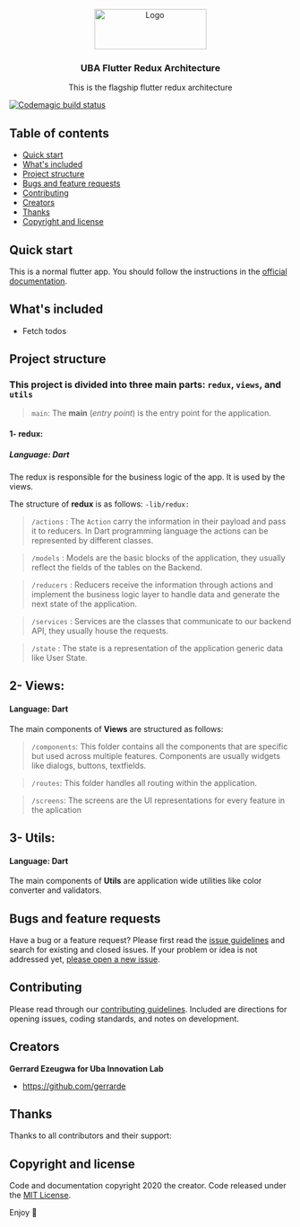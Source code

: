 <p align="center">
  <a href="https://flutter.io/">
    <img src="https://flutter.dev/assets/flutter-lockup-c13da9c9303e26b8d5fc208d2a1fa20c1ef47eb021ecadf27046dea04c0cebf6.png" alt="Logo" width=200 height=72>
  </a>

  <h3 align="center">UBA Flutter Redux Architecture</h3>

  <p align="center">
    This is the flagship flutter redux architecture
  </p>
</p>

[![Codemagic build status](https://api.codemagic.io/apps/5eb2dacdbfb8fa2fe2dcc5c5/5eb2dacdbfb8fa2fe2dcc5c4/status_badge.svg)](https://codemagic.io/apps/5eb2dacdbfb8fa2fe2dcc5c5/5eb2dacdbfb8fa2fe2dcc5c4/latest_build)

## Table of contents

- [Quick start](#quick-start)
- [What's included](#whats-included)
- [Project structure](#project-structure)
- [Bugs and feature requests](#bugs-and-feature-requests)
- [Contributing](#contributing)
- [Creators](#creators)
- [Thanks](#thanks)
- [Copyright and license](#copyright-and-license)

## Quick start

This is a normal flutter app. You should follow the instructions in the [official documentation](https://flutter.io/docs/get-started/install).

## What's included

* Fetch todos

## Project structure
### **This project is divided into three main parts: `redux`, `views`, and `utils`**

> `main`: The **main** (*entry point*) is the entry point for the application.

#### 1- redux: 

##### Language: Dart

The redux is responsible for the business logic of the app. It is used by the views.

The structure of **redux** is as follows: `-lib/redux:`

>`/actions` : The `Action` carry the information in their payload and pass it to reducers. In Dart programming language the actions can be represented by different classes.

>`/models` : Models are the basic blocks of the application, they usually reflect the fields of the tables on the Backend.

>`/reducers` : Reducers receive the information through actions and implement the business logic layer to handle data and generate the next state of the application.

>`/services` : Services are the classes that communicate to our backend API, they usually house the requests.

> `/state` : The state is a representation of the application generic data like User State.


## 2- Views:

#### Language: Dart

The main components of **Views** are structured as follows:
> `/components`: This folder contains all the components that are specific but used across multiple features. Components are usually widgets like dialogs, buttons, textfields.

> `/routes`: This folder handles all routing within the application.

> `/screens`: The screens are the UI representations for every feature in the aplication


## 3- Utils:

#### Language: Dart

The main components of **Utils** are application wide utilities like color converter and validators.


## Bugs and feature requests

Have a bug or a feature request? Please first read the [issue guidelines](https://gitlab.com/ubainnovate/flutter_redux_architecture/-/blob/master/CONTRIBUTING.md) and search for existing and closed issues. If your problem or idea is not addressed yet, [please open a new issue](https://gitlab.com/ubainnovate/flutter_redux_architecture/-/issues/new).

## Contributing

Please read through our [contributing guidelines](https://gitlab.com/ubainnovate/flutter_redux_architecture/-/tree/master/CONTRIBUTING.md). Included are directions for opening issues, coding standards, and notes on development.


## Creators

**Gerrard Ezeugwa for Uba Innovation Lab**

- <https://github.com/gerrarde>

## Thanks

Thanks to all contributors and their support:

## Copyright and license

Code and documentation copyright 2020 the creator. Code released under the [MIT License](https://gitlab.com/ubainnovate/flutter_redux_architecture/-/tree/master/CONTRIBUTING/LICENSE).

Enjoy :metal:
